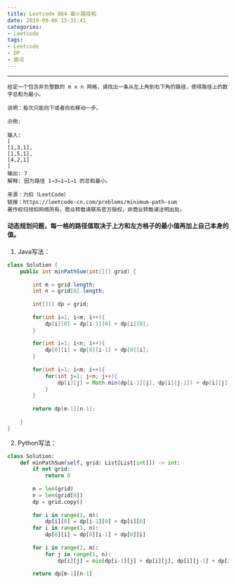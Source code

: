 ```yaml
---
title: Leetcode 064 最小路径和
date: 2019-09-06 15:31:41
categories:
- Leetcode
tags:
- Leetcode
- DP
- 面试
---
```


---
    给定一个包含非负整数的 m x n 网格，请找出一条从左上角到右下角的路径，使得路径上的数字总和为最小。

    说明：每次只能向下或者向右移动一步。

    示例:

    输入:
    [
    [1,3,1],
    [1,5,1],
    [4,2,1]
    ]
    输出: 7
    解释: 因为路径 1→3→1→1→1 的总和最小。

    来源：力扣（LeetCode）
    链接：https://leetcode-cn.com/problems/minimum-path-sum
    著作权归领扣网络所有。商业转载请联系官方授权，非商业转载请注明出处。


#### 动态规划问题，每一格的路径值取决于上方和左方格子的最小值再加上自己本身的值。


1. Java写法：
```java
class Solution {
    public int minPathSum(int[][] grid) {
        
        int m = grid.length;
        int n = grid[0].length;
        
        int[][] dp = grid;
            
        for(int i=1; i<m; i++){
            dp[i][0] = dp[i-1][0] + dp[i][0];
        }
        
        for(int i=1; i<n; i++){
            dp[0][i] = dp[0][i-1] + dp[0][i];
        }
        
        for(int i=1; i<m; i++){
            for(int j=1; j<n; j++){
                dp[i][j] = Math.min(dp[i-1][j], dp[i][j-1]) + dp[i][j];
            }
        }
        
        return dp[m-1][n-1];
        
    }
}
```

2. Python写法：
```python
class Solution:
    def minPathSum(self, grid: List[List[int]]) -> int:
        if not grid:
            return 0
        
        m = len(grid)
        n = len(grid[0])
        dp = grid.copy()
        
        for i in range(1, m):
            dp[i][0] = dp[i-1][0] + dp[i][0]
        for i in range(1, n):
            dp[0][i] = dp[0][i-1] + dp[0][i]
        
        for i in range(1, m):
            for j in range(1, n):
                dp[i][j] = min(dp[i-1][j] + dp[i][j], dp[i][j-1] + dp[i][j])
        
        return dp[m-1][n-1]
```   


